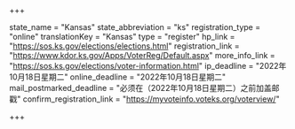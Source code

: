+++

state_name = "Kansas"
state_abbreviation = "ks"
registration_type = "online"
translationKey = "Kansas"
type = "register"
hp_link = "https://sos.ks.gov/elections/elections.html"
registration_link = "https://www.kdor.ks.gov/Apps/VoterReg/Default.aspx"
more_info_link = "https://sos.ks.gov/elections/voter-information.html"
ip_deadline = "2022年10月18日星期二"
online_deadline = "2022年10月18日星期二"
mail_postmarked_deadline = "必须在（2022年10月18日星期二）之前加盖邮戳"
confirm_registration_link = "https://myvoteinfo.voteks.org/voterview/"

+++